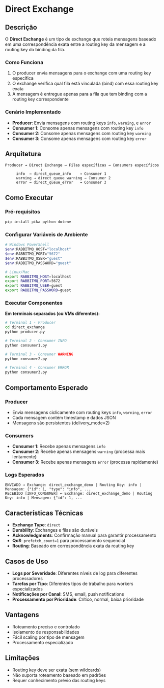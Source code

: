 # Direct Exchange

## Descrição

O **Direct Exchange** é um tipo de exchange que roteia mensagens baseado em uma correspondência exata entre a routing key da mensagem e a routing key do binding da fila.

### Como Funciona

1. O producer envia mensagens para o exchange com uma routing key específica
2. O exchange verifica qual fila está vinculada (bind) com essa routing key exata
3. A mensagem é entregue apenas para a fila que tem binding com a routing key correspondente

### Cenário Implementado

- **Producer**: Envia mensagens com routing keys `info`, `warning`, e `error`
- **Consumer 1**: Consome apenas mensagens com routing key `info`
- **Consumer 2**: Consome apenas mensagens com routing key `warning`  
- **Consumer 3**: Consome apenas mensagens com routing key `error`

## Arquitetura

```
Producer → Direct Exchange → Filas específicas → Consumers específicos
                ↓
     info  → direct_queue_info    → Consumer 1
     warning → direct_queue_warning → Consumer 2
     error → direct_queue_error   → Consumer 3
```

## Como Executar

### Pré-requisitos
```bash
pip install pika python-dotenv
```

### Configurar Variáveis de Ambiente
```bash
# Windows PowerShell
$env:RABBITMQ_HOST="localhost"
$env:RABBITMQ_PORT="5672"
$env:RABBITMQ_USER="guest"
$env:RABBITMQ_PASSWORD="guest"

# Linux/Mac
export RABBITMQ_HOST=localhost
export RABBITMQ_PORT=5672
export RABBITMQ_USER=guest
export RABBITMQ_PASSWORD=guest
```

### Executar Componentes

**Em terminais separados (ou VMs diferentes):**

```bash
# Terminal 1 - Producer
cd direct_exchange
python producer.py

# Terminal 2 - Consumer INFO
python consumer1.py

# Terminal 3 - Consumer WARNING  
python consumer2.py

# Terminal 4 - Consumer ERROR
python consumer3.py
```

## Comportamento Esperado

### Producer
- Envia mensagens ciclicamente com routing keys `info`, `warning`, `error`
- Cada mensagem contém timestamp e dados JSON
- Mensagens são persistentes (delivery_mode=2)

### Consumers
- **Consumer 1**: Recebe apenas mensagens `info`
- **Consumer 2**: Recebe apenas mensagens `warning` (processa mais lentamente)
- **Consumer 3**: Recebe apenas mensagens `error` (processa rapidamente)

### Logs Esperados

```
ENVIADO → Exchange: direct_exchange_demo | Routing Key: info | Mensagem: {"id": 1, "type": "info", ...
RECEBIDO [INFO_CONSUMER] ← Exchange: direct_exchange_demo | Routing Key: info | Mensagem: {"id": 1, ...
```

## Características Técnicas

- **Exchange Type**: `direct`
- **Durability**: Exchanges e filas são duráveis
- **Acknowledgments**: Confirmação manual para garantir processamento
- **QoS**: `prefetch_count=1` para processamento sequencial
- **Routing**: Baseado em correspondência exata da routing key

## Casos de Uso

- **Logs por Severidade**: Diferentes níveis de log para diferentes processadores
- **Tarefas por Tipo**: Diferentes tipos de trabalho para workers especializados
- **Notificações por Canal**: SMS, email, push notifications
- **Processamento por Prioridade**: Crítico, normal, baixa prioridade

## Vantagens

- Roteamento preciso e controlado
- Isolamento de responsabilidades
- Fácil scaling por tipo de mensagem
- Processamento especializado

## Limitações

- Routing key deve ser exata (sem wildcards)
- Não suporta roteamento baseado em padrões
- Requer conhecimento prévio das routing keys
